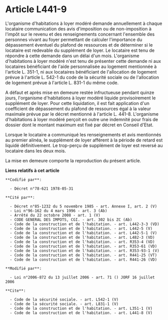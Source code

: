 # Article L441-9

L'organisme d'habitations à loyer modéré demande annuellement à chaque locataire communication des avis d'imposition ou de
non-imposition à l'impôt sur le revenu et des renseignements concernant l'ensemble des personnes vivant au foyer permettant
de calculer l'importance du dépassement éventuel du plafond de ressources et de déterminer si le locataire est redevable du
supplément de loyer. Le locataire est tenu de répondre à cette demande dans un délai d'un mois. L'organisme d'habitations à
loyer modéré n'est tenu de présenter cette demande ni aux locataires bénéficiant de l'aide personnalisée au logement
mentionnée à l'article L. 351-1, ni aux locataires bénéficiant de l'allocation de logement prévue à l'article L. 542-1 du
code de la sécurité sociale ou de l'allocation de logement prévue à l'article L. 831-1 du même code. 

A défaut et après mise en demeure restée infructueuse pendant quinze jours, l'organisme d'habitations à loyer modéré liquide
provisoirement le supplément de loyer. Pour cette liquidation, il est fait application d'un coefficient de dépassement du
plafond de ressources égal à la valeur maximale prévue par le décret mentionné à l'article L. 441-8. L'organisme
d'habitations à loyer modéré perçoit en outre une indemnité pour frais de dossier dont le montant maximum est fixé par décret
en Conseil d'Etat. 

Lorsque le locataire a communiqué les renseignements et avis mentionnés au premier alinéa, le supplément de loyer afférent à
la période de retard est liquidé définitivement. Le trop-perçu de supplément de loyer est reversé au locataire dans les deux
mois. 

La mise en demeure comporte la reproduction du présent article.

**Liens relatifs à cet article**

	**Codifié par**:

	  - Décret n°78-621 1978-05-31

	**Cité par**:

	  - Décret n°85-1232 du 5 novembre 1985 - art. Annexe I, art. 2 (V)
	  - Loi n°96-162 du 4 mars 1996 - art. 3 (Ab)
	  - Arrêté du 22 octobre 2008 - art. 1 (V)
	  - CODE GENERAL DES IMPOTS, CGI. - art. 302 bis ZC (Ab)
	  - Code de la construction et de l'habitation. - art. L442-3-3 (VD)
	  - Code de la construction et de l'habitation. - art. L442-5 (V)
	  - Code de la construction et de l'habitation. - art. L442-5-1 (V)
	  - Code de la construction et de l'habitation. - art. L482-3 (VD)
	  - Code de la construction et de l'habitation. - art. R353-4 (VD)
	  - Code de la construction et de l'habitation. - art. R353-61 (VD)
	  - Code de la construction et de l'habitation. - art. R353-93-1 (V)
	  - Code de la construction et de l'habitation. - art. R441-25 (VT)
	  - Code de la construction et de l'habitation. - art. R441-26 (VD)

	**Modifié par**:

	  - Loi n°2006-872 du 13 juillet 2006 - art. 71 () JORF 16 juillet 2006

	**Cite**:

	  - Code de la sécurité sociale. - art. L542-1 (V)
	  - Code de la sécurité sociale. - art. L831-1 (V)
	  - Code de la construction et de l'habitation. - art. L351-1 (V)
	  - Code de la construction et de l'habitation. - art. L441-8 (V)
